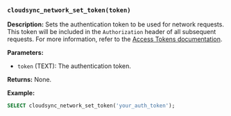 ### `cloudsync_network_set_token(token)`

**Description:** Sets the authentication token to be used for network requests. This token will be included in the `Authorization` header of all subsequent requests. For more information, refer to the [Access Tokens documentation](https://docs.sqlitecloud.io/docs/access-tokens).

**Parameters:**

- `token` (TEXT): The authentication token.

**Returns:** None.

**Example:**

```sql
SELECT cloudsync_network_set_token('your_auth_token');
```

